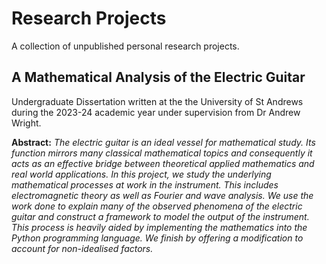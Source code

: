 # Research Projects
A collection of unpublished personal research projects.

## A Mathematical Analysis of the Electric Guitar
Undergraduate Dissertation written at the the University of St Andrews during the 2023-24 academic year under supervision from Dr Andrew Wright.


**Abstract:**
*The electric guitar is an ideal vessel for mathematical study. Its function mirrors
many classical mathematical topics and consequently it acts as an effective bridge
between theoretical applied mathematics and real world applications. In this project,
we study the underlying mathematical processes at work in the instrument. This
includes electromagnetic theory as well as Fourier and wave analysis. We use the work
done to explain many of the observed phenomena of the electric guitar and construct
a framework to model the output of the instrument. This process is heavily aided by
implementing the mathematics into the Python programming language. We finish by
offering a modification to account for non-idealised factors.*
